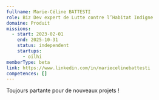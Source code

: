 ```yaml
---
fullname: Marie-Céline BATTESTI
role: Biz Dev expert de Lutte contre l’Habitat Indigne
domaine: Produit
missions:
  - start: 2023-02-01
    end: 2025-10-31
    status: independent
    startups:
      - oilhi
memberType: beta
link: https://www.linkedin.com/in/mariecelinebattesti
competences: []
---
```

Toujours partante pour de nouveaux projets !